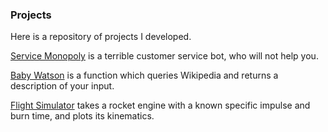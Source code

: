 ### Projects

Here is a repository of projects I developed.

[Service Monopoly](https://github.com/nwoodr94/python-projects/blob/master/miscellaneous%20projects/Terrible-Customer-Service-Bot.ipynb) is a terrible customer service bot, who will not help you.

[Baby Watson](https://github.com/nwoodr94/python-projects/blob/master/miscellaneous%20projects/Wikipedia-Search.ipynb) is a function which queries Wikipedia and returns a description of your input.

[Flight Simulator](https://github.com/nwoodr94/python-projects/blob/master/miscellaneous%20projects/rocket-kinematics-simulator.ipynb) takes a rocket engine with a known specific impulse and burn time, and plots its kinematics.
